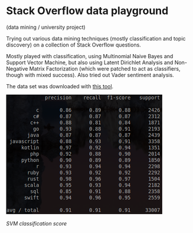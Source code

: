 # Stack Overflow data playground

(data mining / university project)

Trying out various data mining techniques (mostly classification and topic
discovery) on a collection of Stack Overflow questions.

Mostly played with classification, using Multinomial Naive Bayes and Support
Vector Machine, but also using Latent Dirichlet Analysis and Non-Negative Matrix
Factorization (which were patched to act as classifiers, though with mixed
success). Also tried out Vader sentiment analysis.

The data set was downloaded with [this tool](https://github.com/ijovan/POP).

![SVM score](svm_score.png)

*SVM classification score*

